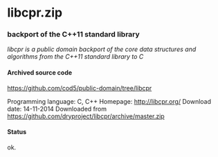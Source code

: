 # libcpr.zip #

### backport of the C++11 standard library  ###

*libcpr is a public domain backport of the core data structures and algorithms from the C++11 standard library to C*

#### Archived source code ####
https://github.com/cod5/public-domain/tree/libcpr

Programming language: C, C++
Homepage: http://libcpr.org/
Download date: 14-11-2014
Downloaded from https://github.com/dryproject/libcpr/archive/master.zip

#### Status ####
ok.

